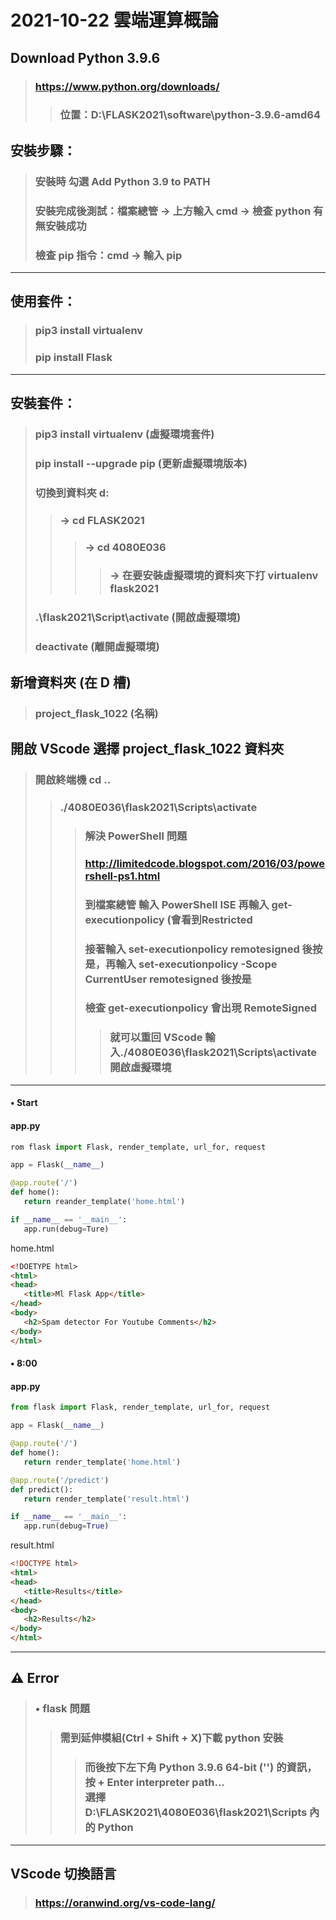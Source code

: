 # 2021-10-22 雲端運算概論
## Download Python 3.9.6
> ### https://www.python.org/downloads/
>> ### 位置：D:\FLASK2021\software\python-3.9.6-amd64
## 安裝步驟：
> ### 安裝時 勾選 Add Python 3.9 to PATH
> ### 安裝完成後測試：檔案總管 -> 上方輸入 cmd -> 檢查 python 有無安裝成功
> ### 檢查 pip 指令：cmd -> 輸入 pip 
---
## 使用套件：
> ### pip3 install virtualenv
> ### pip install Flask
---
## 安裝套件：
> ### pip3 install virtualenv (虛擬環境套件)
> ### pip install --upgrade pip (更新虛擬環境版本)
> ### 切換到資料夾 d: 
>> ### -> cd FLASK2021 
>>> ### -> cd 4080E036 
>>>> ### -> 在要安裝虛擬環境的資料夾下打 virtualenv flask2021 
> ### .\flask2021\Script\activate (開啟虛擬環境) 
> ### deactivate (離開虛擬環境)
## 新增資料夾 (在 D 槽)
> ### project_flask_1022 (名稱)
## 開啟 VScode 選擇 project_flask_1022 資料夾
> ### 開啟終端機 cd ..
>> ### ./4080E036\flask2021\Scripts\activate
>>> ### 解決 PowerShell 問題
>>> ### http://limitedcode.blogspot.com/2016/03/powershell-ps1.html
>>> ### 到檔案總管 輸入 PowerShell ISE 再輸入 get-executionpolicy (會看到Restricted
>>> ### 接著輸入 set-executionpolicy remotesigned 後按是，再輸入 set-executionpolicy -Scope CurrentUser remotesigned 後按是
>>> ### 檢查 get-executionpolicy 會出現 RemoteSigned
>>>> ### 就可以重回 VScode 輸入./4080E036\flask2021\Scripts\activate 開啟虛擬環境
---
####  • Start
#### app.py
 ```py
rom flask import Flask, render_template, url_for, request

app = Flask(__name__)

@app.route('/')
def home():
    return reander_template('home.html')

if __name__ == '__main__':
    app.run(debug=Ture)
 ```
 home.html
 ```html
<!DOETYPE html>
<html>
<head>
	<title>Ml Flask App</title>
</head>
<body>
	<h2>Spam detector For Youtube Comments</h2>
</body>
</html>
 ```
 #### • 8:00 <br>
 #### app.py
 ```py
 from flask import Flask, render_template, url_for, request

app = Flask(__name__)

@app.route('/')
def home():
    return render_template('home.html')

@app.route('/predict')
def predict():
    return render_template('result.html')

if __name__ == '__main__':
    app.run(debug=True)
 ```
 result.html
 ```html
 <!DOCTYPE html>
<html>
<head>
	<title>Results</title>
</head>
<body>
	<h2>Results</h2>
</body>
</html>
 ```
---
##  ⚠ Error
> ### • flask 問題
>> ### 需到延伸模組(Ctrl + Shift + X)下載 python 安裝
>>> ### 而後按下左下角 Python 3.9.6 64-bit ('') 的資訊，按 + Enter interpreter path... <br> 選擇 D:\FLASK2021\4080E036\flask2021\Scripts 內的 Python
---
## VScode 切換語言
> ### https://oranwind.org/vs-code-lang/
